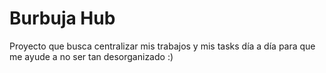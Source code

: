 # Burbuja Hub

Proyecto que busca centralizar mis trabajos y mis tasks día a día para que me ayude a no ser tan desorganizado :)
